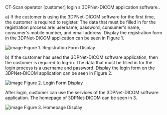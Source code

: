 CT-Scan operator (customer) login s 3DPNet-DICOM application software..

a) If the customer is using the 3DPNet-DICOM software for the first time, the customer is required to register. The data that must be filled in for the registration process are: username, password, consumer's name, consumer's mobile number, and email address. Display the registration form in the 3DPNet-DICOM application can be seen in Figure 1.

![image](https://user-images.githubusercontent.com/57787279/73622825-2be48e80-466d-11ea-97e1-7797338a3c66.png)
Figure 1. Registration Form Display

b) If the customer has used the 3DPNet-DICOM software application, then the customer is required to log-in. The data that must be filled in for the login process is a username and password. Display the login form on the 3DPNet-DICOM application can be seen in Figure 2.

![image](https://user-images.githubusercontent.com/57787279/73623413-76ffa100-466f-11ea-9aab-a94dcf97d4f1.png)
Figure 2. Login Form Display

After login, customer can use the services of the 3DPNet-DICOM software application. The homepage of 3DPNet-DICOM can be seen in 3. 

![image](https://user-images.githubusercontent.com/57787279/73623890-40c32100-4671-11ea-8f64-eb3f947a20c1.png)
Figure 3. Homepage Display
